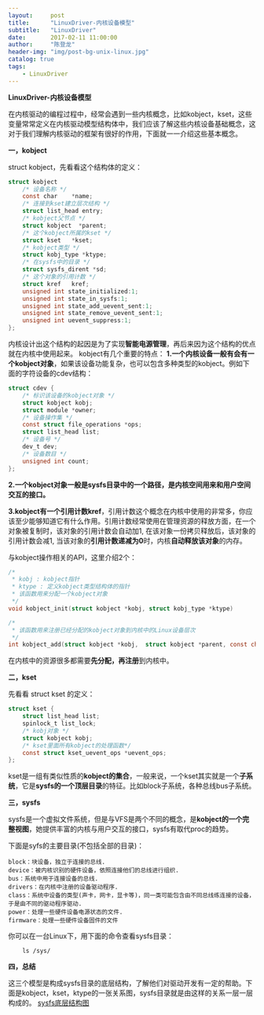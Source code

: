 ```yaml
---
layout:     post
title:      "LinuxDriver-内核设备模型"
subtitle:   "LinuxDriver"
date:       2017-02-11 11:00:00
author:     "陈登龙"
header-img: "img/post-bg-unix-linux.jpg"
catalog: true
tags:
    - LinuxDriver
---
```



**LinuxDriver-内核设备模型**

在内核驱动的编程过程中，经常会遇到一些内核概念，比如kobject，kset，这些变量常常定义在内核驱动模型结构体中，我们应该了解这些内核设备基础概念，这对于我们理解内核驱动的框架有很好的作用，下面就一一介绍这些基本概念。

**一，kobject**

struct kobject，先看看这个结构体的定义：

``` c
struct kobject
	/* 设备名称 */
	const char    *name;
	/* 连接到kset建立层次结构 */
	struct list_head entry;
	/* kobject父节点 */
	struct kobject  *parent;
	/* 这个kobject所属的kset */
	struct kset   *kset;
	/* kobject类型 */
	struct kobj_type *ktype;
	/* 在sysfs中的目录 */
	struct sysfs_dirent *sd;
	/* 这个对象的引用计数 */
	struct kref   kref;
	unsigned int state_initialized:1;
	unsigned int state_in_sysfs:1;
	unsigned int state_add_uevent_sent:1;
	unsigned int state_remove_uevent_sent:1;
	unsigned int uevent_suppress:1;
};
```

内核设计出这个结构的起因是为了实现**智能电源管理**，再后来因为这个结构的优点就在内核中使用起来。
kobject有几个重要的特点：
**1.一个内核设备一般有会有一个kobject对象**，如果该设备功能复杂，也可以包含多种类型的kobject。例如下面的字符设备的cdev结构：

``` c
struct cdev {
    /* 标识该设备的kobject对象 */
	struct kobject kobj;
	struct module *owner;
	/* 设备操作集 */
	const struct file_operations *ops;
	struct list_head list;
	/* 设备号 */
	dev_t dev; 
	/* 设备数目 */
	unsigned int count; 
};
```

**2.一个kobject对象一般是sysfs目录中的一个路径，是内核空间用来和用户空间交互的接口。**

**3.kobject有一个引用计数kref**，引用计数这个概念在内核中使用的非常多，你应该至少能够知道它有什么作用。引用计数经常使用在管理资源的释放方面，在一个对象被复制时，该对象的引用计数会自动加1, 在该对象一份拷贝释放后，该对象的引用计数会减1, 当该对象的**引用计数递减为0**时，内核**自动释放该对象**的内存。

与kobject操作相关的API，这里介绍2个：

``` c
/*
 * kobj : kobject指针
 * ktype : 定义kobject类型结构体的指针
 * 该函数用来分配一个kobject对象
 */
void kobject_init(struct kobject *kobj, struct kobj_type *ktype)  
```


``` c
/*
 * 该函数用来注册已经分配的kobject对象到内核中的Linux设备层次
 */
int kobject_add(struct kobject *kobj,  struct kobject *parent, const char *fmt, ...) 
```

在内核中的资源很多都需要**先分配，再注册**到内核中。



**二，kset**

先看看 struct kset 的定义：

``` c
struct kset {
	struct list_head list;
	spinlock_t list_lock;
	/* kobj对象 */
	struct kobject kobj;
	/* kset里面所有kobject的处理函数*/
	const struct kset_uevent_ops *uevent_ops;
};
```

kset是一组有类似性质的**kobject的集合**，一般来说，一个kset其实就是一个**子系统**，它是**sysfs的一个顶层目录**的特征。比如block子系统，各种总线bus子系统。



**三，sysfs**

sysfs是一个虚拟文件系统，但是与VFS是两个不同的概念，是**kobject的一个完整视图**，她提供丰富的内核与用户交互的接口，sysfs有取代proc的趋势。

下面是syfs的主要目录(不包括全部的目录)：

``` 
block：块设备，独立于连接的总线.
device：被内核识别的硬件设备，依照连接他们的总线进行组织.
bus：系统中用于连接设备的总线.
drivers：在内核中注册的设备驱动程序.
class：系统中设备的类型(声卡，网卡，显卡等)，同一类可能包含由不同总线练连接的设备，于是由不同的驱动程序驱动.
power：处理一些硬件设备电源状态的文件.
firmware：处理一些硬件设备固件的文件
```

你可以在一台Linux下，用下面的命令查看sysfs目录：

``` 
	ls /sys/
```


**四，总结**

这三个模型是构成sysfs目录的底层结构，了解他们对驱动开发有一定的帮助。下面是kobject，kset，ktype的一张关系图，sysfs目录就是由这样的关系一层一层构成的。
[sysfs底层结构图][1]

  [1]: https://localhost:4000/img/post-2017-02-11-kernel-devices-mode.jpg
